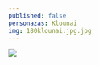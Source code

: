 ```yaml
---
published: false
personazas: Klounai
img: 180klounai.jpg.jpg
---
```

![]({{site.baseurl}}/img/personazai/180klounai.jpg.jpg)

